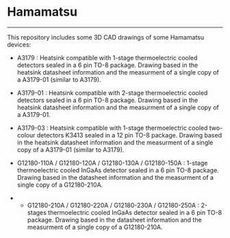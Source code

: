 # Hamamatsu
---

This repository includes some 3D CAD drawings of some Hamamatsu devices:

- A3179 : Heatsink compatible with 1-stage thermoelectric cooled detectors sealed in a 6 pin TO-8 package. Drawing based in the heatsink datasheet information and the measurment of a single copy of a A3179-01 (similar to A3179).
  
- A3179-01 : Heatsink compatible with 2-stage thermoelectric cooled detectors sealed in a 6 pin TO-8 package. Drawing based in the heatsink datasheet information and the measurment of a single copy of a A3179-01.

- A3179-03 : Heatsink compatible with 1-stage thermoelectric cooled two-colour detectors K3413 sealed in a 12 pin TO-8 package. Drawing based in the heatsink datasheet information and the measurment of a single copy of a A3179-01 (similar to A3179).

- G12180-110A / G12180-120A / G12180-130A / G12180-150A : 1-stage thermoelectric cooled InGaAs detector sealed in a 6 pin TO-8 package. Drawing based in the datasheet information and the measurment of a single copy of a G12180-210A.

- - G12180-210A / G12180-220A / G12180-230A / G12180-250A : 2-stages thermoelectric cooled InGaAs detector sealed in a 6 pin TO-8 package. Drawing based in the datasheet information and the measurment of a single copy of a G12180-210A.
